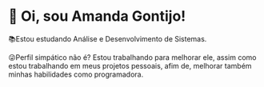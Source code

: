 # 🫡 Oi, sou Amanda Gontijo!

📚Estou estudando Análise e Desenvolvimento de Sistemas.

😜Perfil simpático não é? Estou trabalhando para melhorar ele, assim como estou trabalhando em meus projetos pessoais, afim de, melhorar também minhas habilidades como programadora.

